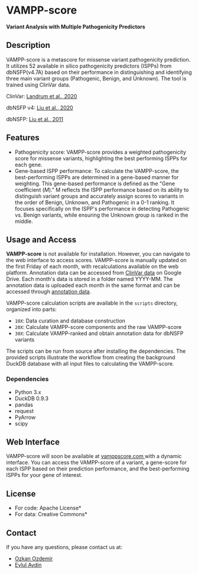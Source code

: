 # VAMPP-score
**Variant Analysis with Multiple Pathogenicity Predictors**

## Description
VAMPP-score is a metascore for missense variant pathogenicity prediction. It utilizes 52 available in silico pathogenicity predictors (ISPPs) from dbNSFP(v4.7A) based on their performance in distinguishing and identifying three main variant groups (Pathogenic, Benign, and Unknown). The tool is trained using ClinVar data.

ClinVar: [Landrum et al., 2020](https://doi.org/10.1093/nar/gkz972)

dbNSFP v4: [Liu et al., 2020](https://doi.org/10.1186/s13073-020-00803-9)

dbNSFP: [Liu et al., 2011](https://doi.org/10.1002/humu.21517)



## Features
* Pathogenicity score: VAMPP-score provides a weighted pathogenicity score for missense variants, highlighting the best performing ISPPs for each gene.
* Gene-based ISPP performance: To calculate the VAMPP-score, the best-performing ISPPs are determined in a gene-based manner for weighting. This gene-based performance is defined as the "Gene coefficient (_M_)." M reflects the ISPP performance based on its ability to distinguish variant groups and accurately assign scores to variants in the order of Benign, Unknown, and Pathogenic in a 0-1 ranking. It focuses specifically on the ISPP's performance in detecting Pathogenic vs. Benign variants, while ensuring the Unknown group is ranked in the middle.


## Usage and Access
**VAMPP-score** is not available for installation. However, you can navigate to the web interface to access scores. VAMPP-score is manually updated on the first Friday of each month, with recalculations available on the web platform. Annotation data can be accessed from [ClinVar data](https://drive.google.com/drive/folders/1aziBk58jTu49lSItZQaPKBtEVeACfWlJ?usp=drive_link) on Google Drive. Each month's data is stored in a folder named YYYY-MM. The annotation data is uploaded each month in the same format and can be accessed through [annotation data](https://drive.google.com/drive/folders/1-wo9QguOqtEhokpVpsrDuOsduntFEfHU?usp=drive_link).


VAMPP-score calculation scripts are available in the `scripts` directory, organized into parts:

- `10X`: Data curation and database construction
- `20X`: Calculate VAMPP-score components and the raw VAMPP-score
- `30X`: Calculate VAMPP-ranked and obtain annotation data for dbNSFP variants

The scripts can be run from source after installing the dependencies. The provided scripts illustrate the workflow from creating the background DuckDB database with all input files to calculating the VAMPP-score.


### Dependencies
- Python 3.x
- DuckDB 0.9.3
- pandas
- request
- PyArrow 
- scipy

## Web Interface
VAMPP-score will soon be available at [vamppscore.com ](https://vamppscore.com/) with a dynamic interface. You can access the VAMPP-score of a variant, a gene-score for each ISPP based on their prediction performance, and the best-performing ISPPs for your gene of interest.

## License

- For code: Apache License*
- For data: Creative Commons*


## Contact

If you have any questions, please contact us at:
* [Ozkan Ozdemir](mailto:Ozkan.Ozdemir@acibadem.edu.tr)
* [Eylul Aydin](mailto:Eylul.Aydin@live.acibadem.edu.tr)
